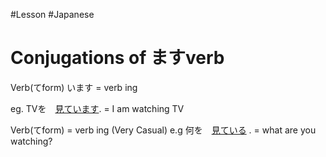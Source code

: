 #Lesson #Japanese 
# Conjugations of  ますverb

Verb(てform) います = verb ing 

eg. TVを　[見ています](見ます).  = I am watching TV

Verb(てform) = verb ing (Very Casual)
e.g 何を　[見ている](見ます) . = what are you watching? 